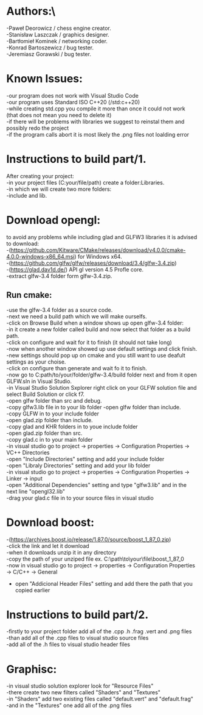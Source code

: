 # Authors:\
-Paweł Deorowicz / chess engine creator.  
-Stanisław Laszczak / graphics designer.  
-Bartłomieł Kominek / networking coder.  
-Konrad Bartoszewicz / bug tester.  
-Jeremiasz Gorawski / bug tester.  


# Known Issues:  
-our program does not work with Visual Studio Code  
-our program uses Standard ISO C++20 (/std:c++20)  
-while creating std.cpp you compile it more than once it could not work (that does not mean you need to delete it)  
-if there will be problems with libraries we suggest to reinstal them and possibly redo the project  
-if the program calls abort it is most likely the .png files not loalding error

# Instructions to build part/1.  
After creating your project:  
-in your project files (C:your/file/path) create a folder:Libraries.  
-in which we will create two more folders:  
-include and lib.  

# Download opengl:  
to avoid any problems while including glad and GLFW3 libraries it is advised to download:  
-(https://github.com/Kitware/CMake/releases/download/v4.0.0/cmake-4.0.0-windows-x86_64.msi) for Windows x64.  
-(https://github.com/glfw/glfw/releases/download/3.4/glfw-3.4.zip)  
-(https://glad.dav1d.de/) API gl version 4.5 Profle core.  
 -extract glfw-3.4 folder form glfw-3.4.zip.  
 ## Run cmake:  
  -use the glfw-3.4 folder as a source code.  
  -next we need a build path which we will make ourselfs.  
  -click on Browse Build when a window shows up open glfw-3.4 folder:  
   -in it create a new folder called build and now select that folder as a build path.  
  -click on configure and wait for it to finish (it should not take long)  
  -now when another window showed up use default settings and click finish.  
  -new settings should pop up on cmake and you still want to use deafult settings as your choise.  
  -click on configure than generate and wait fo it to finish.  
 -now go to C:path/to/your/folder/glfw-3.4/build folder next and from it open GLFW.sln in Visual Studio.  
 -in Visual Studio Solution Sxplorer right click on your GLFW solution file and select Build Solution or click f7.  
 -open glfw folder than src and debug.  
 -copy glfw3.lib file in to your lib folder 
 -open glfw folder than include.  
 -copy GLFW in to your include folder  
 -open glad.zip folder than include.  
 -copy glad and KHR folders in to youe include folder  
 -open glad.zip folder than src.  
 -copy glad.c in to your main folder  
 -in visual studio go to project -> properties -> Configuration Properties -> VC++ Directories  
 -open "Include Directories" setting and add your include folder  
 -open "Libraly Directories" setting and add your lib folder  
 -in visual studio go to project -> properties -> Configuration Properties -> Linker -> input  
 -open "Additional Dependencies" setting and type "glfw3.lib" and in the next line "opengl32.lib"  
 -drag your glad.c file in to your source files in visual studio  
    
 
# Download boost:  
-(https://archives.boost.io/release/1.87.0/source/boost_1_87_0.zip)  
-click the link and let it download  
-when it downloads unzip it in any directory  
-copy the path of your unziped file ex. C:\path\to\your\file\boost_1_87_0  
-now in visual studio go to project -> properties -> Configuration Properties -> C/C++ -> General  
- open "Addicional Header Files" setting and add there the path that you copied earlier


# Instructions to build part/2.  
-firstly to your project folder add all of the .cpp .h .frag .vert and .png files  
-than add all of the .cpp files to visual studio source files  
-add all of the .h files to visual studio header files  

# Graphisc:
-in visual studio solution explorer look for "Resource Files"  
-there create two new filters called "Shaders" and "Textures"  
-in "Shaders" add two existing files called "default.vert" and "default.frag"  
-and in the "Textures" one add all of the .png files  

 



